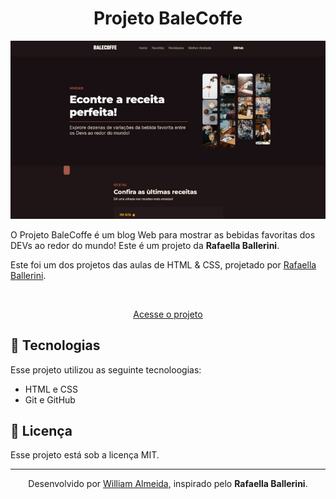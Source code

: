 # 

<h1 align="center"> Projeto BaleCoffe </h1>

<p align="center">
   <img src="./assets/images/imagem-preview.jpg">
</p>

O Projeto BaleCoffe é um blog Web para mostrar as bebidas favoritas dos DEVs ao redor do mundo!
Este é um projeto da <strong>Rafaella Ballerini</strong>.
<br>

Este foi um dos projetos das aulas de HTML & CSS, projetado por <a href="https://www.instagram.com/rafaballerini/">Rafaella Ballerini</a>.

<br>

<p align="center"><a href="https://willalmeid.github.io/aulas-rafaella-ballerini/dashboard/">Acesse o projeto</a></p>


## 🤖 Tecnologias

Esse projeto utilizou as seguinte tecnoloogias:
 - HTML e CSS
 - Git e GitHub

## 📃 Licença

Esse projeto está sob a licença MIT.

---

<p align="center">Desenvolvido por <a href="https://www.linkedin.com/in/william-almeida-74ab22302/">William Almeida</a>, inspirado pelo <strong>Rafaella Ballerini</strong>.</p>
